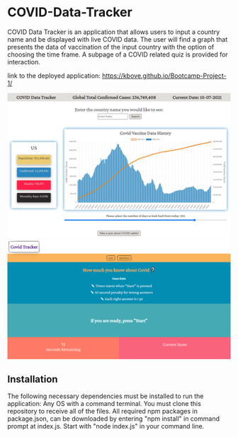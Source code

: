 # COVID-Data-Tracker
COVID Data Tracker is an application that allows users to input a country name and be displayed with live COVID data. The user will find a graph that presents the data of vaccination of the input country with the option of choosing the time frame. A subpage of a COVID related quiz is provided for interaction. 

link to the deployed application: https://kbove.github.io/Bootcamp-Project-1/

![Screenshot](assets/Img/screencapture-file-C-Users-Sherry-code-Bootcamp-Project-1-index-html-2021-10-07-22_34_19.png "homePage")
![Screenshot](assets/Img/screencapture-file-C-Users-Sherry-code-Bootcamp-Project-1-quiz-page-subpage-html-2021-10-07-22_34_29.png "quizPage")

## Installation <a id="Installation"></a>
The following necessary dependencies must be installed to run the application: Any OS with a command terminal. You must clone this repository to receive all of the files. All required npm packages in package.json, can be downloaded by entering "npm install" in command prompt at index.js. Start with "node index.js" in your command line.
